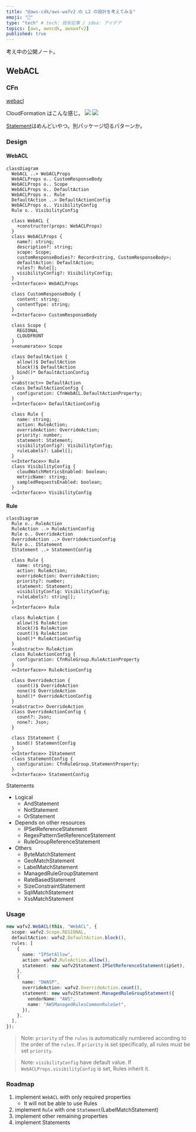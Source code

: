 ```yaml
---
title: "@aws-cdk/aws-wafv2 の L2 の設計を考えてみる"
emoji: "📖"
type: "tech" # tech: 技術記事 / idea: アイデア
topics: [aws, awscdk, awswafv2]
published: true
---
```


考え中の公開ノート。

## WebACL

### CFn

[webacl](https://docs.aws.amazon.com/AWSCloudFormation/latest/UserGuide/aws-resource-wafv2-webacl.html)

CloudFormation はこんな感じ。
![](/images/2021-11-28-aws-cdk-wafv2-l2-1.jpg)
![](/images/2021-11-28-aws-cdk-wafv2-l2-2.jpg)

[Statement](https://docs.aws.amazon.com/AWSCloudFormation/latest/UserGuide/aws-properties-wafv2-webacl-statement.html#cfn-wafv2-webacl-statement-ipsetreferencestatement)はめんどいやつ。別パッケージ切るパターンか。

### Design

#### WebACL

```mermaid
classDiagram
  WebACL ..> WebACLProps
  WebACLProps o.. CustomResponseBody
  WebACLProps o.. Scope
  WebACLProps o.. DefaultAction
  WebACLProps o.. Rule
  DefaultAction ..> DefaultActionConfig
  WebACLProps o.. VisibilityConfig
  Rule o.. VisibilityConfig

  class WebACL {
    +constructor(props: WebACLProps)
  }
  class WebACLProps {
    name?: string;
    description?: string;
    scope: Scope;
    customResponseBodies?: Record<string, CustomResponseBody>;
    defaultAction: DefaultAction;
    rules?: Rule[];
    visibilityConfig?: VisibilityConfig;
  }
  <<Interface>> WebACLProps

  class CustomResponseBody {
    content: string;
    contentType: string;
  }
  <<Interface>> CustomResponseBody

  class Scope {
    REGIONAL
    CLOUDFRONT
  }
  <<enumerate>> Scope

  class DefaultAction {
    allow()$ DefaultAction
    block()$ DefaultAction
    bind()* DefaultActionConfig
  }
  <<abstract>> DefaultAction
  class DefaultActionConfig {
    configuration: CfnWebACL.DefaultActionProperty;
  }
  <<Interface>> DefaultActionConfig

  class Rule {
    name: string;
    action: RuleAction;
    overrideAction: OverrideAction;
    priority: number;
    statement: Statement;
    visibilityConfig?: VisibilityConfig;
    ruleLabels?: Label[];
  }
  <<Interface>> Rule
  class VisibilityConfig {
    cloudWatchMetricsEnabled: boolean;
    metricName: string;
    sampledRequestsEnabled: boolean;
  }
  <<Interface>> VisibilityConfig
```

#### Rule

```mermaid
classDiagram
  Rule o.. RuleAction
  RuleAction ..> RuleActionConfig
  Rule o.. OverrideAction
  OverrideAction ..> OverrideActionConfig
  Rule o.. IStatement
  IStatement ..> StatementConfig

  class Rule {
    name: string;
    action: RuleAction;
    overrideAction: OverrideAction;
    priority?: number;
    statement: Statement;
    visibilityConfig: VisibilityConfig;
    ruleLabels?: string[];
  }
  <<Interface>> Rule

  class RuleAction {
    allow()$ RuleAction
    block()$ RuleAction
    count()$ RuleAction
    bind()* RuleActionConfig
  }
  <<abstract>> RuleAction
  class RuleActionConfig {
    configuration: CfnRuleGroup.RuleActionProperty
  }
  <<Interface>> RuleActionConfig

  class OverrideAction {
    count()$ OverrideAction
    none()$ OverrideAction
    bind()* OverrideActionConfig
  }
  <<abstract>> OverrideAction
  class OverrideActionConfig {
    count?: Json;
    none?: Json;
  }

  class IStatement {
    bind() StatementConfig
  }
  <<Interface>> IStatement
  class StatementConfig {
    configuration: CfnRuleGroup.StatementProperty;
  }
  <<Interface>> StatementConfig
```

Statements

- Logical
  - AndStatement
  - NotStatement
  - OrStatement
- Depends on other resources
  - IPSetReferenceStatement
  - RegexPatternSetReferenceStatement
  - RuleGroupReferenceStatement
- Others
  - ByteMatchStatement
  - GeoMatchStatement
  - LabelMatchStatement
  - ManagedRuleGroupStatement
  - RateBasedStatement
  - SizeConstraintStatement
  - SqliMatchStatement
  - XssMatchStatement

### Usage

```ts
new wafv2.WebACL(this, "WebACL", {
  scope: wafv2.Scope.REGIONAL,
  defaultAction: wafv2.DefaultAction.block(),
  rules: [
    {
      name: "IPSetAllow",
      action: wafv2.RuleAction.allow(),
      statement: new wafv2Statement.IPSetReferenceStatement(ipSet),
    },
    {
      name: "OWASP",
      overrideAction: wafv2.OverrideAction.count(),
      statement: new wafv2Statement.ManagedRuleGroupStatement({
        vendorName: "AWS",
        name: "AWSManagedRulesCommonRuleSet",
      }),
    },
  ],
});
```

> Note: `priority` of the `rules` is automatically numbered according to the order of the `rules`.
> If `priority` is set specifically, all rules must be set `priority`.

> Note: `visibilityConfig` have default value.
> If `WebACLProps.visibilityConfig` is set, Rules inherit it.

### Roadmap

1. implement `WebACL` with only required properties
   - It will not be able to use Rules
1. implement `Rule` with one `Statement`(LabelMatchStatement)
1. implement other remaining properties
1. implement Statements
